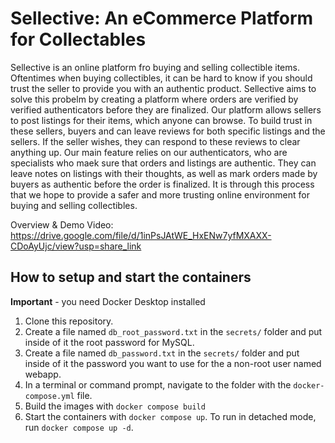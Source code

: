 # Sellective: An eCommerce Platform for Collectables

Sellective is an online platform fro buying and selling collectible items. Oftentimes when buying collectibles, it can be hard to know if you should trust the seller to provide you with an authentic product. Sellective aims to solve this probelm by creating a platform where orders are verified by verified authenticators before they are finalized. Our platform allows sellers to post listings for their items, which anyone can browse. To build trust in these sellers, buyers and can leave reviews for both specific listings and the sellers. If the seller wishes, they can respond to these reviews to clear anything up. Our main feature relies on our authenticators, who are specialists who maek sure that orders and listings are authentic. They can leave notes on listings with their thoughts, as well as mark orders made by buyers as authentic before the order is finalized. It is through this process that we hope to provide a safer and more trusting online environment for buying and selling collectibles.

Overview & Demo Video: https://drive.google.com/file/d/1inPsJAtWE_HxENw7yfMXAXX-CDoAyUjc/view?usp=share_link

## How to setup and start the containers
**Important** - you need Docker Desktop installed

1. Clone this repository.  
1. Create a file named `db_root_password.txt` in the `secrets/` folder and put inside of it the root password for MySQL. 
1. Create a file named `db_password.txt` in the `secrets/` folder and put inside of it the password you want to use for the a non-root user named webapp. 
1. In a terminal or command prompt, navigate to the folder with the `docker-compose.yml` file.  
1. Build the images with `docker compose build`
1. Start the containers with `docker compose up`.  To run in detached mode, run `docker compose up -d`. 




